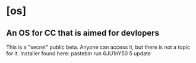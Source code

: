 # [os]
An OS for CC that is aimed for devlopers
---
This is a "secret" public beta. Anyone can access it, but there is not a topic for it.
Installer found here: pastebin run 6JU1nY50 5 update

